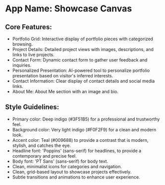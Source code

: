 # **App Name**: Showcase Canvas

## Core Features:

- Portfolio Grid: Interactive display of portfolio pieces with categorized browsing.
- Project Details: Detailed project views with images, descriptions, and links to live projects.
- Contact Form: Dynamic contact form to gather user feedback and inquiries.
- Personalized Presentation: AI-powered tool to personalize portfolio presentation based on visitor's inferred interests.
- Contact Information: Clear display of contact details and social media links.
- About Me: About Me section with an image and bio.

## Style Guidelines:

- Primary color: Deep indigo (#3F51B5) for a professional and trustworthy feel.
- Background color: Very light indigo (#F0F2F9) for a clean and modern look.
- Accent color: Teal (#009688) to provide a contrast that is modern, stylish, and catches the eye.
- Headline font: 'Poppins' (sans-serif) for headlines, to provide a contemporary and precise feel.
- Body font: 'PT Sans' (sans-serif) for body text.
- Clean, minimalist icons for categories and navigation.
- Clean, grid-based layout to showcase projects effectively.
- Subtle transitions and animations to enhance user experience.
